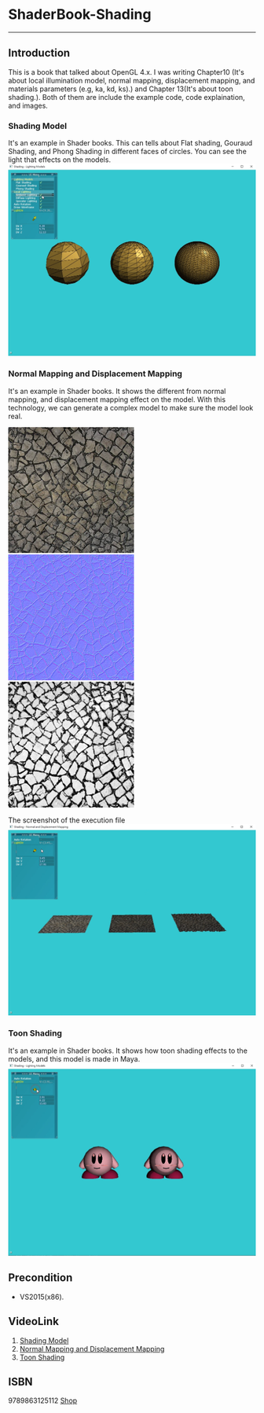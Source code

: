# ShaderBook-Shading
---
## Introduction
This is a book that talked about OpenGL 4.x.
I was writing Chapter10 (It's about local illumination model, normal mapping, displacement mapping, and materials parameters (e.g, ka, kd, ks).) and Chapter 13(It's about toon shading.). Both of them are include the example code, code explaination, and images.

### Shading Model
It's an example in Shader books.
This can tells about Flat shading, Gouraud Shading, and Phong Shading in different faces of circles.
You can see the light that effects on the models.
![](Images/ShadingModel.png)

### Normal Mapping and Displacement Mapping
It's an example in Shader books.
It shows the different from normal mapping, and displacement mapping effect on the model.
With this technology, we can generate a complex model to make sure the model look real. 

![](https://raw.githubusercontent.com/Darkgrouptw/ShaderBook-Shading/master/2.%20Normal%20and%20Displacement%20Mapping/Assets/Images/Texture.png)
![](https://raw.githubusercontent.com/Darkgrouptw/ShaderBook-Shading/master/2.%20Normal%20and%20Displacement%20Mapping/Assets/Images/Normal%20Map.png)
![](https://raw.githubusercontent.com/Darkgrouptw/ShaderBook-Shading/master/2.%20Normal%20and%20Displacement%20Mapping/Assets/Images/Displacement%20Map.png)


The screenshot of the execution file 
![](Images/NormalMapping.png)

### Toon Shading
It's an example in Shader books. It shows how toon shading effects to the models, and this model is made in Maya.
![](Images/ToonShading.png)

## Precondition
* VS2015(x86).

## VideoLink
1. [Shading Model](https://youtu.be/69bhIAFV5GQ)
2. [Normal Mapping and Displacement Mapping](https://youtu.be/44PPpQIT7sw)
3. [Toon Shading](https://youtu.be/w2ivtbvvOM0)

## ISBN
9789863125112
[Shop](https://www.books.com.tw/products/0010797474)

